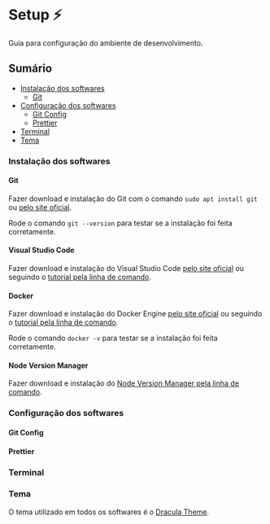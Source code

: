 # Setup ⚡

Guia para configuração do ambiente de desenvolvimento.

## Sumário

- [Instalação dos softwares](#instalação-dos-softwares)
  - [Git](#git)
- [Configuração dos softwares](#configuração-dos-softwares)
  - [Git Config](#git-config)
  - [Prettier](#prettier)
- [Terminal](#terminal)
- [Tema](#tema)

### Instalação dos softwares

#### Git

Fazer download e instalação do Git com o comando `sudo apt install git` ou [pelo site oficial](https://git-scm.com/download/).

Rode o comando `git --version` para testar se a instalação foi feita corretamente.

#### Visual Studio Code

Fazer download e instalação do Visual Studio Code [pelo site oficial](https://code.visualstudio.com/download) ou seguindo o [tutorial pela linha de comando](https://code.visualstudio.com/docs/setup/linux).

#### Docker

Fazer download e instalação do Docker Engine [pelo site oficial](https://docs.docker.com/desktop/) ou seguindo o [tutorial pela linha de comando](https://docs.docker.com/engine/install/ubuntu/).

Rode o comando `docker -v` para testar se a instalação foi feita corretamente.

#### Node Version Manager

Fazer download e instalação do [Node Version Manager pela linha de comando](https://github.com/nvm-sh/nvm#installing-and-updating).

### Configuração dos softwares

#### Git Config

#### Prettier

### Terminal

### Tema

O tema utilizado em todos os softwares é o [Dracula Theme](https://draculatheme.com/).
